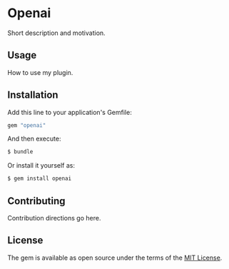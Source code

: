 # Openai
Short description and motivation.

## Usage
How to use my plugin.

## Installation
Add this line to your application's Gemfile:

```ruby
gem "openai"
```

And then execute:
```bash
$ bundle
```

Or install it yourself as:
```bash
$ gem install openai
```

## Contributing
Contribution directions go here.

## License
The gem is available as open source under the terms of the [MIT License](https://opensource.org/licenses/MIT).
